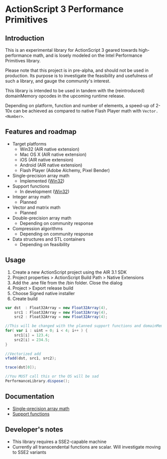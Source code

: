 ActionScript 3 Performance Primitives
=====================================

## Introduction
This is an experimental library for ActionScript 3 geared towards high-performance math, and is losely modeled on the Intel Performance Primitives library.

Please note that this project is in pre-alpha, and should not be used in production. Its purpose is to investigate the feasibility and usefulness of such a library, and gauge the community's interest.

This library is intended to be used in tandem with the (reintroduced) domainMemory opcodes in the upcoming runtime release.

Depending on platform, function and number of elements, a speed-up of 2-10x can be achieved as compared to native Flash Player math with `Vector.<Number>`.


## Features and roadmap

- Target platforms
   - Win32 (AIR native extension)
   - Mac OS X (AIR native extension)
   - iOS (AIR native extension)
   - Android (AIR native extension)
   - Flash Player (Adobe Alchemy, Pixel Bender)
- Single-precision array math
   - Implemented ([Win32](https://github.com/martinkallman/performance-as3/wiki/Single-precision-array-math))
- Support functions
   - In development ([Win32](https://github.com/martinkallman/performance-as3/wiki/Support-functions))
- Integer array math
   - Planned
- Vector and matrix math
   - Planned
- Double-precision array math
   - Depending on community response
- Compression algorithms
   - Depending on community response
- Data structures and STL containers
   - Depending on feasibility


## Usage
1. Create a new ActionScript project using the AIR 3.1 SDK
2. Project properties > ActionScript Build Path > Native Extensions
3. Add the .ane file from the /bin folder. Close the dialog
4. Project > Export release build
5. Choose Signed native installer
6. Create build

```actionscript
var dst  : Float32Array = new Float32Array(4),
    src1 : Float32Array = new Float32Array(4),
    src2 : Float32Array = new Float32Array(4);

//This will be changed with the planned support functions and domainMemory
for( var i : uint = 0; i < 4; i++ ) {
    src1[i] = 123.4;
    src2[i] = 234.5;
}
    
//Vectorized add
vfadd(dst, src1, src2);

trace(dst[0]);

//You MUST call this or the OS will be sad
PerformanceLibrary.dispose();
```

## Documentation
 - [Single-precision array math](https://github.com/martinkallman/performance-as3/wiki/Single-precision-array-math)
 - [Support functions](https://github.com/martinkallman/performance-as3/wiki/Support-functions)
 
## Developer's notes
 - This library requires a SSE2-capable machine
 - Currently all transcendental functions are scalar. Will investigate moving to SSE2 variants
